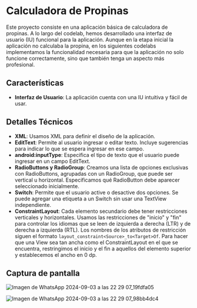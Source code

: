 # Calculadora de Propinas

Este proyecto consiste en una aplicación básica de calculadora de propinas. A lo largo del codelab, hemos desarrollado una interfaz de usuario (IU) funcional para la aplicación. Aunque en la etapa inicial la aplicación no calculaba la propina, en los siguientes codelabs implementamos la funcionalidad necesaria para que la aplicación no solo funcione correctamente, sino que también tenga un aspecto más profesional.

## Características

- **Interfaz de Usuario**: La aplicación cuenta con una IU intuitiva y fácil de usar.

## Detalles Técnicos

- **XML**: Usamos XML para definir el diseño de la aplicación.
- **EditText**: Permite al usuario ingresar o editar texto. Incluye sugerencias para indicar lo que se espera ingresar en ese campo.
- **android:inputType**: Especifica el tipo de texto que el usuario puede ingresar en un campo EditText.
- **RadioButtons y RadioGroup**: Creamos una lista de opciones exclusivas con RadioButtons, agrupadas con un RadioGroup, que puede ser vertical u horizontal. Especificamos qué RadioButton debe aparecer seleccionado inicialmente.
- **Switch**: Permite que el usuario active o desactive dos opciones. Se puede agregar una etiqueta a un Switch sin usar una TextView independiente.
- **ConstraintLayout**: Cada elemento secundario debe tener restricciones verticales y horizontales. Usamos las restricciones de "inicio" y "fin" para controlar los idiomas que se leen de izquierda a derecha (LTR) y de derecha a izquierda (RTL). Los nombres de los atributos de restricción siguen el formato `layout_constraint<Source>_to<Target>Of`. Para hacer que una View sea tan ancha como el ConstraintLayout en el que se encuentra, restringimos el inicio y el fin a aquellos del elemento superior y establecemos el ancho en 0 dp.

 ## Captura de pantalla
 ![Imagen de WhatsApp 2024-09-03 a las 22 29 07_19fdfa05](https://github.com/user-attachments/assets/152422ca-8587-4abe-91d9-23aed2de9390)

 
![Imagen de WhatsApp 2024-09-03 a las 22 29 07_98bb4dc4](https://github.com/user-attachments/assets/80f78c8d-02a3-4498-b7ba-e8ee4efd9e57)
